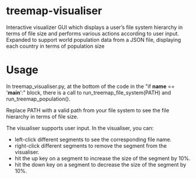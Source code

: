 # treemap-visualiser
Interactive visualizer GUI which displays a user’s file system hierarchy in terms of file size and performs various actions according to user input.
Expanded to support world population data from a JSON file, displaying each country in terms of population size

# Usage

In treemap_visualiser.py, at the bottom of the code in the "if __name__ == '__main__':" block, there is a call to run_treemap_file_system(PATH) and run_treemap_population().

Replace PATH with a valid path from your file system to see the file hierarchy in terms of file size.

The visualiser supports user input.
In the visualiser, you can: 
- left-click different segments to see the corresponding file name.
- right-click different segments to remove the segment from the visualiser.
- hit the up key on a segment to increase the size of the segment by 10%.
- hit the down key on a segment to decrease the size of the segment by 10%.